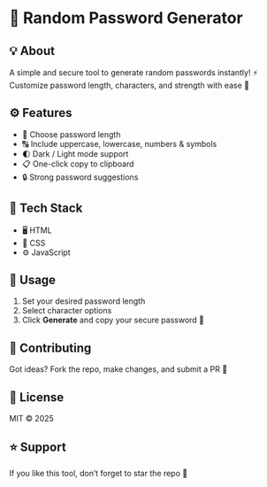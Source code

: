 # 🔐 Random Password Generator  

## 💡 About  
A simple and secure tool to generate random passwords instantly! ⚡  
Customize password length, characters, and strength with ease 🧠  

## ⚙️ Features  
- 🔢 Choose password length  
- 🔠 Include uppercase, lowercase, numbers & symbols  
- 🌓 Dark / Light mode support  
- 📋 One-click copy to clipboard  
- 🔒 Strong password suggestions  

## 🧰 Tech Stack  
- 🖥️ HTML  
- 🎨 CSS  
- ⚙️ JavaScript  

## 🚀 Usage  
1. Set your desired password length  
2. Select character options  
3. Click **Generate** and copy your secure password 🔑  

## 🤝 Contributing  
Got ideas? Fork the repo, make changes, and submit a PR 🚀  

## 📜 License  
MIT © 2025  

## ⭐ Support  
If you like this tool, don’t forget to star the repo 🌟  
